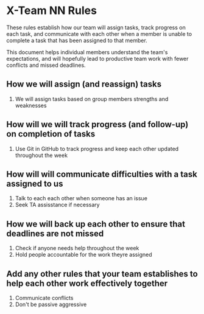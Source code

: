 # X-Team NN Rules

These rules establish how our team will assign tasks,
track progress on each task, and communicate with each other 
when a member is unable to complete a task that has been assigned to that member.

This document helps individual members understand the team's expectations,
and will hopefully lead to productive team work with fewer conflicts
and missed deadlines.

## How we will assign (and reassign) tasks
1. We will assign tasks based on group members strengths and weaknesses


## How will we will track progress (and follow-up) on completion of tasks
1. Use Git in GitHub to track progress and keep each other updated throughout the week


## How will will communicate difficulties with a task assigned to us
1. Talk to each each other when someone has an issue
1. Seek TA assisstance if necessary


## How we will back up each other to ensure that deadlines are not missed
1. Check if anyone needs help throughout the week
1. Hold people accountable for the work theyre assigned


## Add any other rules that your team establishes to help each other work effectively together
1. Communicate conflicts
1. Don't be passive aggressive
